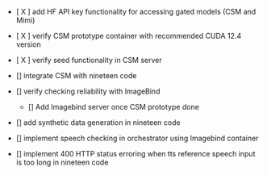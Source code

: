 - [ X ] add HF API key functionality for accessing gated models (CSM and Mimi)
- [ X ] verify CSM prototype container with recommended CUDA 12.4 version
- [ X ] verify seed functionality in CSM server 

- [] integrate CSM with nineteen code 

- [] verify checking reliability with ImageBind 
    - [] Add Imagebind server once CSM prototype done 

- [] add synthetic data generation in nineteen code 
- [] implement speech checking in orchestrator using Imagebind container 
- [] implement 400 HTTP status erroring when tts reference speech input is too long in nineteen code 
